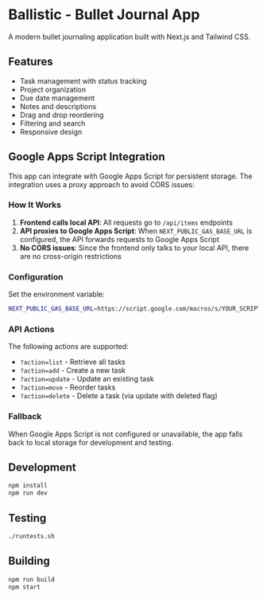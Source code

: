 # Ballistic - Bullet Journal App

A modern bullet journaling application built with Next.js and Tailwind CSS.

## Features

- Task management with status tracking
- Project organization
- Due date management
- Notes and descriptions
- Drag and drop reordering
- Filtering and search
- Responsive design

## Google Apps Script Integration

This app can integrate with Google Apps Script for persistent storage. The integration uses a proxy approach to avoid CORS issues:

### How It Works

1. **Frontend calls local API**: All requests go to `/api/items` endpoints
2. **API proxies to Google Apps Script**: When `NEXT_PUBLIC_GAS_BASE_URL` is configured, the API forwards requests to Google Apps Script
3. **No CORS issues**: Since the frontend only talks to your local API, there are no cross-origin restrictions

### Configuration

Set the environment variable:
```bash
NEXT_PUBLIC_GAS_BASE_URL=https://script.google.com/macros/s/YOUR_SCRIPT_ID/exec
```

### API Actions

The following actions are supported:
- `?action=list` - Retrieve all tasks
- `?action=add` - Create a new task
- `?action=update` - Update an existing task
- `?action=move` - Reorder tasks
- `?action=delete` - Delete a task (via update with deleted flag)

### Fallback

When Google Apps Script is not configured or unavailable, the app falls back to local storage for development and testing.

## Development

```bash
npm install
npm run dev
```

## Testing

```bash
./runtests.sh
```

## Building

```bash
npm run build
npm start
```
